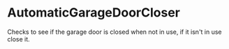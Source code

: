 # AutomaticGarageDoorCloser
Checks to see if the garage door is closed when not in use, if it isn't in use close it.

